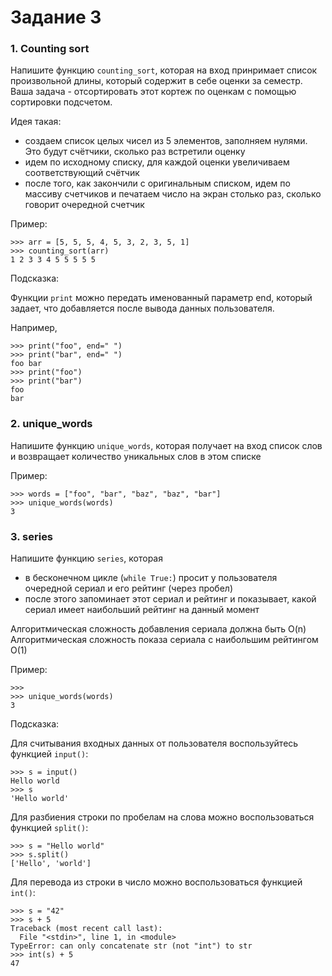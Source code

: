 # Задание 3

### 1. Counting sort

Напишите функцию `counting_sort`, которая на вход принримает список произвольной длины, который содержит в себе оценки за семестр.  
Ваша задача - отсортировать этот кортеж по оценкам с помощью сортировки подсчетом.

Идея такая:
- создаем список целых чисел из 5 элементов, заполняем нулями. Это будут счётчики, сколько раз встретили оценку 
- идем по исходному списку, для каждой оценки увеличиваем соответствующий счётчик 
- после того, как закончили с оригинальным списком, идем по массиву счетчиков и печатаем число на экран столько раз, сколько говорит очередной счетчик  

Пример:

```
>>> arr = [5, 5, 5, 4, 5, 3, 2, 3, 5, 1]
>>> counting_sort(arr)
1 2 3 3 4 5 5 5 5 5
```

Подсказка:

Функции `print` можно передать именованный параметр end, который задает, что добавляется после вывода данных пользователя.

Например, 

```
>>> print("foo", end=" ")
>>> print("bar", end=" ")
foo bar
>>> print("foo")
>>> print("bar")
foo
bar
```

### 2. unique_words

Напишите функцию `unique_words`, которая получает на вход список слов и возвращает количество уникальных слов в этом списке

Пример:

```
>>> words = ["foo", "bar", "baz", "baz", "bar"]
>>> unique_words(words)
3
```

### 3. series

Напишите функцию `series`, которая
- в бесконечном цикле (`while True:`) просит у пользователя очередной сериал и его рейтинг (через пробел)
- после этого запоминает этот сериал и рейтинг и показывает, какой сериал имеет наибольший рейтинг на данный момент

Алгоритмическая сложность добавления сериала должна быть O(n)
Алгоритмическая сложность показа сериала с наибольшим рейтингом O(1)

Пример:

```
>>> 
>>> unique_words(words)
3
```

Подсказка:

Для считывания входных данных от пользователя воспользуйтесь функцией `input()`:

```
>>> s = input()
Hello world
>>> s
'Hello world'
```

Для разбиения строки по пробелам на слова можно воспользоваться функцией `split()`:

```
>>> s = "Hello world"
>>> s.split()
['Hello', 'world']
```

Для перевода из строки в число можно воспользоваться функцией `int()`:

```
>>> s = "42"
>>> s + 5
Traceback (most recent call last):
  File "<stdin>", line 1, in <module>
TypeError: can only concatenate str (not "int") to str
>>> int(s) + 5
47
```